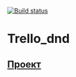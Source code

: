 [![Build status](https://ci.appveyor.com/api/projects/status/4lbk7bqrslrg2qo5?svg=true)](https://ci.appveyor.com/project/VMoiseev/trello-dnd)

# Trello_dnd

## [Проект](https://vmoiseev.github.io/Trello_dnd/)
